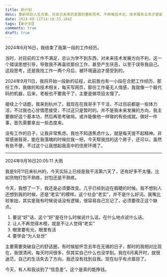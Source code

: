 ```yaml
---
title: 新计划
desc: 重新规划人生方案，对自己未来的发展的重新思考。不再唯技术论，技术服务业务才是最好选择，跨学科发展，跨行业发展
date: 2024-09-11T14:10:33.184Z
tags: [新计划]
comments: true
draft: true
---
```


2024年6月16日，我结束了我第一段的工作经历。

当时，对目前的工作不满足，总认为学不到东西，对未来技术发展方向不利，这一个错误思想引导，导致我不再喜欢那份工作，甚至产生厌恶，以至于误导我自己。这段思考，还是我找工作一两个月后，被环境逼迫才感受到的。

2024年9月11日，我将开始一段新的征程，此前我也有一小段在合肥工作经历，那份工作，我做的和技术相关，每天写网页，那份工作毫无人情感，我就像一个敲代码的机器，后来，老板也不要我干了，主要是做项目太慢了。

接续上个话题，我来到杭州了。我现在在我哥手下干活，不过目前都是一些体力活，不过我也心甘情愿接受，不过这只是暂时的。并不是我未来发展的方向，我主要做好这个基本功，然后再思考破局。或许能像他一样做的有些成就。做好一件事，首先需要拿出一些态度来。

没有工作的日子，让我非常焦虑。我也不知道焦虑什么，就是每天提不起精神。非常感谢我哥，能在我落魄的时候拉我一把，今天帮我找的这个房子，还可以，虽然有些不便，不过这个让我想起我高中的住房环境了。

---

2024年9月16日20:05:11 大雨

我是9月11日来杭州的，今天实际上已经是我干活第六天了，还有好多不太懂。比如货物打包不熟练，封包还是不熟练。

今天，我想了一下，我还是必须要改变。几乎已经到迫在眉睫的时候。我不想别人还想到我的时候，还是“老实”的模样。这个社会“老实”，并不是什么好词。我嘴比较笨拙，其实是我有时候说话没有逻辑，很容易自己忘记了。必须要改正这个缺点。

1. 要说“好”话，这个“好”是在什么时候说什么话，在什么地点说什么话。
2. 让人不再觉得木楞，就是不让人觉得“老实”
3. 眼里要有光，眼里有活
4. 要学会“为人处世”

主要需要突破自己的舒适圈，有时候挺怀念去年在无锡的日子，那时的我相对比现在，我很清闲，每天时间很多，但其实自己什么也没学到。我在6月离开时，就很迷茫。自己的生活失去了方向。我还没有找到自我。现在似乎有点眉目了。

今天，有人和我谈到了“信息差”。这个是真的能挣钱。
